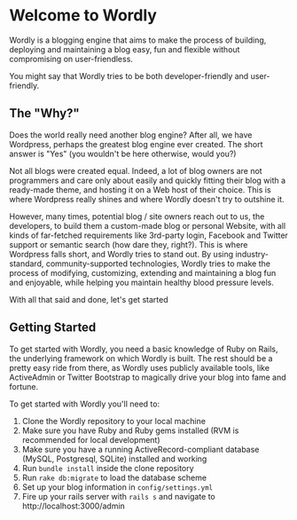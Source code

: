 # Welcome to Wordly

Wordly is a blogging engine that aims to make the process of building, deploying and maintaining a blog easy, fun and flexible
without compromising on user-friendless.

You might say that Wordly tries to be both developer-friendly and user-friendly.

## The "Why?"

Does the world really need another blog engine? After all, we have Wordpress, perhaps the greatest blog engine ever created.
The short answer is "Yes" (you wouldn't be here otherwise, would you?)

Not all blogs were created equal. Indeed, a lot of blog owners are not programmers and care only about easily and quickly fitting
their blog with a ready-made theme, and hosting it on a Web host of their choice. This is where Wordpress really shines
and where Wordly doesn't try to outshine it.

However, many times, potential blog / site owners reach out to us, the developers, to build them a custom-made blog or personal
Website, with all kinds of far-fetched requirements like 3rd-party login, Facebook and Twitter support or semantic search (how dare they, right?).
This is where Wordpress falls short, and Wordly tries to stand out. By using industry-standard, community-supported technologies, Wordly
tries to make the process of modifying, customizing, extending and maintaining a blog fun and enjoyable, while helping you maintain healthy
blood pressure levels.

With all that said and done, let's get started

## Getting Started

To get started with Wordly, you need a basic knowledge of Ruby on Rails, the underlying framework on which Wordly is built. The
rest should be a pretty easy ride from there, as Wordly uses publicly available tools, like ActiveAdmin or Twitter Bootstrap to
magically drive your blog into fame and fortune.

To get started with Wordly you'll need to:

1. Clone the Wordly repository to your local machine
1. Make sure you have Ruby and Ruby gems installed (RVM is recommended for local development)
1. Make sure you have a running ActiveRecord-compliant database (MySQL, Postgresql, SQLite) installed and working
1. Run `bundle install` inside the clone repository
1. Run `rake db:migrate` to load the database scheme
1. Set up your blog information in `config/settings.yml`
1. Fire up your rails server with `rails s` and navigate to http://localhost:3000/admin
